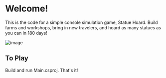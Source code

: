 # Welcome!

This is the code for a simple console simulation game, Statue Hoard. Build farms and workshops, bring in new travelers, and hoard as many statues as you can in 180 days!

![image](https://github.com/BlazingDamon/sim-game/assets/9545172/373a3f26-dfea-4ba7-aec6-abd311a3e8fa)

## To Play

Build and run Main.csproj. That's it!
